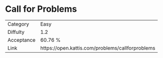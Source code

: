 # Call for Problems

<table>
    <tr>
        <td>Category</td>
        <td>Easy</td>
    </tr>
    <tr>
        <td>Diffulty</td>
        <td>1.2</td>
    </tr>
    <tr>
        <td>Acceptance</td>
        <td>60.76 %</td>
    </tr>
    <tr>
        <td>Link</td>
        <td>https://open.kattis.com/problems/callforproblems</td>
    </tr>
</table>
